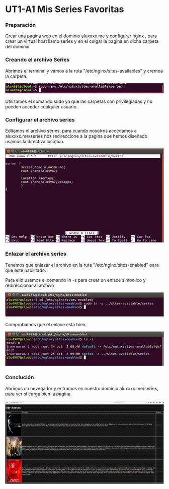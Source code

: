 # UT1-A1 Mis Series Favoritas

### Preparación

Crear una pagina web en el dominio aluxxxx.me y configurar nginx , para crear un virtual host llamo series y en el colgar la pagina en dicha carpeta del dominio

### Creando el archivo Series

Abrimos el terminal y vamos a la ruta "/etc/nginx/sites-availables" y cremoa la carpeta.

![images](img/1.png)

Utilizamos el comando sudo ya que las carpetas son
privilegiadas y no pueden acceder cualquier usuario.

### Configurar el archivo series

Editamos el archivo series, para cuando nosotros accedamos a aluxxxx.me/series nos redireccione a la pagina que hemos diseñado usamos la directiva location.

![images](img/2.png)

### Enlazar el archivo series

Tenemos que enlazar el archivo en la ruta "/etc/nginx/sites-enabled"
para que este habilitado.

Para ello usamos el comando ln -s para crear un enlace simbolico y redireccionar al archivo

![images](img/3.png)

Comprobamos que el enlace esta bien.

![images](img/4.png)

### Conclución

Abrimos un nevegador y entramos en nuestro dominio aluxxxx.me/series, para ver si carga bien la pagina.

![images](img/5.png)

